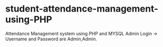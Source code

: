 # student-attendance-management-using-PHP
Attendance Management system using PHP and MYSQL
Admin Login -> Username and Password are Admin,Admin.

